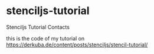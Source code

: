 # stenciljs-tutorial
Stenciljs Tutorial Contacts

this is the code of my tutorial on https://derkuba.de/content/posts/stenciljs/stencil-tutorial/
